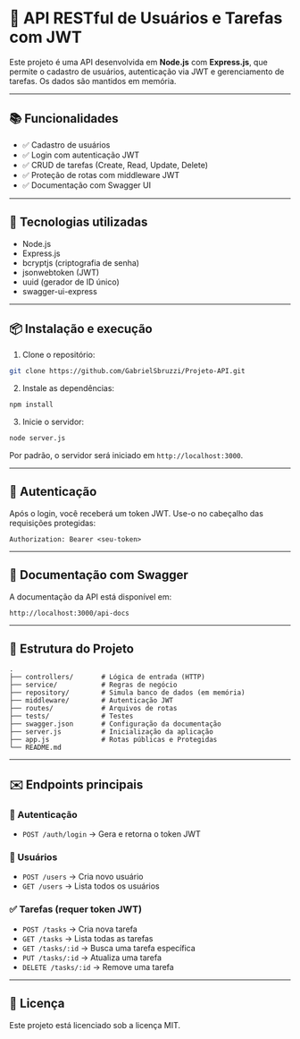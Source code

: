 # 🚀 API RESTful de Usuários e Tarefas com JWT

Este projeto é uma API desenvolvida em **Node.js** com **Express.js**, que permite o cadastro de usuários, autenticação via JWT e gerenciamento de tarefas. Os dados são mantidos em memória.

---

## 📚 Funcionalidades

- ✅ Cadastro de usuários
- ✅ Login com autenticação JWT
- ✅ CRUD de tarefas (Create, Read, Update, Delete)
- ✅ Proteção de rotas com middleware JWT
- ✅ Documentação com Swagger UI

---

## 🧪 Tecnologias utilizadas

- Node.js
- Express.js
- bcryptjs (criptografia de senha)
- jsonwebtoken (JWT)
- uuid (gerador de ID único)
- swagger-ui-express

---

## 📦 Instalação e execução

1. Clone o repositório:

```bash
git clone https://github.com/GabrielSbruzzi/Projeto-API.git
````

2. Instale as dependências:

```bash
npm install
```

3. Inicie o servidor:

```bash
node server.js
```

Por padrão, o servidor será iniciado em `http://localhost:3000`.

---

## 🔐 Autenticação

Após o login, você receberá um token JWT. Use-o no cabeçalho das requisições protegidas:

```
Authorization: Bearer <seu-token>
```

---

## 📘 Documentação com Swagger

A documentação da API está disponível em:

```
http://localhost:3000/api-docs
```

---

## 📂 Estrutura do Projeto

```
.
├── controllers/       # Lógica de entrada (HTTP)
├── service/           # Regras de negócio
├── repository/        # Simula banco de dados (em memória)
├── middleware/        # Autenticação JWT
├── routes/            # Arquivos de rotas
├── tests/             # Testes
├── swagger.json       # Configuração da documentação
├── server.js          # Inicialização da aplicação
├── app.js             # Rotas públicas e Protegidas
└── README.md
```

---

## ✉️ Endpoints principais

### 🔐 Autenticação

* `POST /auth/login` → Gera e retorna o token JWT

### 👤 Usuários

* `POST /users` → Cria novo usuário
* `GET /users` → Lista todos os usuários

### ✅ Tarefas (requer token JWT)

* `POST /tasks` → Cria nova tarefa
* `GET /tasks` → Lista todas as tarefas
* `GET /tasks/:id` → Busca uma tarefa específica
* `PUT /tasks/:id` → Atualiza uma tarefa
* `DELETE /tasks/:id` → Remove uma tarefa

---

## 📝 Licença

Este projeto está licenciado sob a licença MIT.
